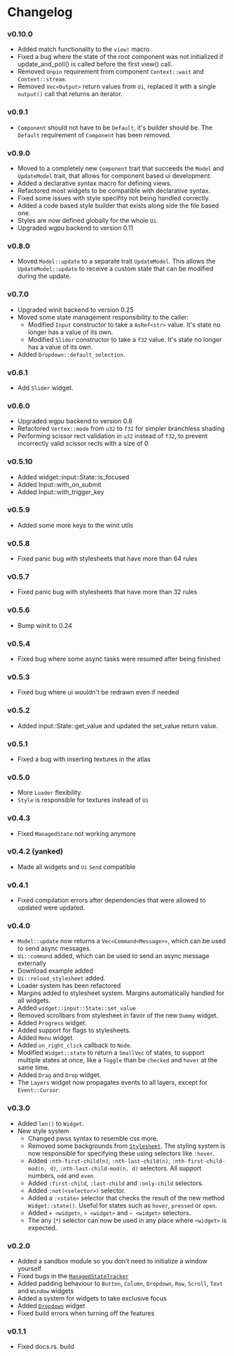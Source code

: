 # Changelog

### v0.10.0

- Added match functionality to the `view!` macro.
- Fixed a bug where the state of the root component was not initialized if update_and_poll() is called before the first view() call.
- Removed `Unpin` requirement from component `Context::wait` and `Context::stream`.
- Removed `Vec<Output>` return values from `Ui`, replaced it with a single `output()` call that returns an iterator.

### v0.9.1

- `Component` should not have to be `Default`, it's builder should be. The `Default` requirement of `Component` has been removed.

### v0.9.0

- Moved to a completely new `Component` trait that succeeds the `Model` and `UpdateModel` trait, that allows for component based ui development.
- Added a declarative syntax macro for defining views.
- Refactored most widgets to be compatible with declarative syntax.
- Fixed some issues with style specifity not being handled correctly.
- Added a code based style builder that exists along side the file based one.
- Styles are now defined globally for the whole `Ui`.
- Upgraded wgpu backend to version 0.11

### v0.8.0

- Moved `Model::update` to a separate trait `UpdateModel`.
  This allows the `UpdateModel::update` to receive a custom state that can be modified during the update.

### v0.7.0

- Upgraded winit backend to version 0.25
- Moved some state management responsibility to the caller:
  - Modified `Input` constructor to take a `AsRef<str>` value. It's state no longer has a value of its own.
  - Modified `Slider` constructor to take a `f32` value. It's state no longer has a value of its own.
- Added `Dropdown::default_selection`.

### v0.6.1

- Add `Slider` widget.

### v0.6.0

- Upgraded wgpu backend to version 0.8
- Refactored `Vertex::mode` from `u32` to `f32` for simpler branchless shading
- Performing scissor rect validation in `u32` instead of `f32`,
  to prevent incorrectly valid scissor rects with a size of 0.

### v0.5.10

- Added widget::input::State::is_focused
- Added Input::with_on_submit
- Added Input::with_trigger_key

### v0.5.9

- Added some more keys to the winit utils

### v0.5.8

- Fixed panic bug with stylesheets that have more than 64 rules

### v0.5.7

- Fixed panic bug with stylesheets that have more than 32 rules

### v0.5.6

- Bump winit to 0.24

### v0.5.4

- Fixed bug where some async tasks were resumed after being finished

### v0.5.3

- Fixed bug where ui wouldn't be redrawn even if needed

### v0.5.2

- Added input::State::get_value and updated the set_value return value.

### v0.5.1

- Fixed a bug with inserting textures in the atlas

### v0.5.0

- More `Loader` flexibility.
- `Style` is responsible for textures instead of `Ui`

### v0.4.3

- Fixed `ManagedState` not working anymore

### v0.4.2 (yanked)

- Made all widgets and `Ui` `Send` compatible

### v0.4.1

- Fixed compilation errors after dependencies that were allowed to updated were updated.

### v0.4.0

- `Model::update` now returns a `Vec<Command<Message>>`, which can be used to send async messages.
- `Ui::command` added, which can be used to send an async message externally
- Download example added
- `Ui::reload_stylesheet` added.
- Loader system has been refactored
- Margins added to stylesheet system. Margins automatically handled for all widgets.
- Added `widget::input::State::set_value`
- Removed scrollbars from stylesheet in favor of the new `Dummy` widget.
- Added `Progress` widget.
- Added support for flags to stylesheets.
- Added `Menu` widget.
- Added `on_right_click` callback to `Node`.
- Modified `Widget::state` to return a `SmallVec` of states, to support multiple states at once,
  like a `Toggle` than be `checked` and `hover` at the same time.
- Added `Drag` and `Drop` widget.
- The `Layers` widget now propagates events to all layers, except for `Event::Cursor`.

### v0.3.0

- Added `len()` to `Widget`.
- New style system
  - Changed pwss syntax to resemble css more.
  - Removed some backgrounds from [`Stylesheet`](src/stylesheet/mod.rs).
    The styling system is now responsible for specifying these using selectors like `:hover`.
  - Added `:nth-first-child(n)`, `:nth-last-child(n)`, `:nth-first-child-mod(n, d)`,
    `:nth-last-child-mod(n, d)` selectors. All support numbers, `odd` and `even`.
  - Added `:first-child`, `:last-child` and `:only-child` selectors.
  - Added `:not(<selector>)` selector.
  - Added a `:<state>` selector that checks the result of the new method `Widget::state()`.
    Useful for states such as `hover`, `pressed` or `open`.
  - Added `+ <widget>`, `> <widget>` and `~ <widget>` selectors.
  - The any (`*`) selector can now be used in any place where `<widget>` is expected.

### v0.2.0

- Added a sandbox module so you don't need to initialize a window yourself
- Fixed bugs in the [`ManagedStateTracker`](src/tracker.rs)
- Added padding behaviour to `Button`, `Column`, `Dropdown`, `Row`, `Scroll`, `Text` and `Window` widgets
- Added a system for widgets to take exclusive focus
- Added [`Dropdown`](src/widget/dropdown.rs) widget
- Fixed build errors when turning off the features

### v0.1.1

- Fixed docs.rs. build
